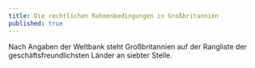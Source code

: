 ```yaml
---
title: Die rechtlichen Rahmenbedingungen in Großbritannien
published: true
---
```

Nach Angaben der Weltbank steht Großbritannien auf der Rangliste der geschäftsfreundlichsten Länder an siebter Stelle.
